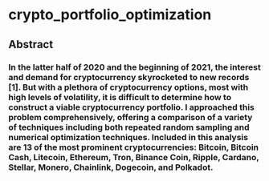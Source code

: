 # crypto_portfolio_optimization

## Abstract
### In the latter half of 2020 and the beginning of 2021, the interest and demand for cryptocurrency skyrocketed to new records [1]. But with a plethora of cryptocurrency options, most with high levels of volatility, it is difficult to determine how to construct a viable cryptocurrency portfolio. I approached this problem comprehensively, offering a comparison of a variety of techniques including both repeated random sampling and numerical optimization techniques. Included in this analysis are 13 of the most prominent cryptocurrencies: Bitcoin, Bitcoin Cash, Litecoin, Ethereum, Tron, Binance Coin, Ripple, Cardano, Stellar, Monero, Chainlink, Dogecoin, and Polkadot.

